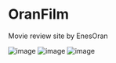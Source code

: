 # OranFilm
Movie review site by EnesOran

![image](https://github.com/Coldrest/OranFilm/assets/128247757/fad7be63-0811-4858-9a48-0dcf7c377b14)
![image](https://github.com/Coldrest/OranFilm/assets/128247757/59e60df0-c610-48ab-8712-6848173968c5)
![image](https://github.com/Coldrest/OranFilm/assets/128247757/6c919caa-c200-431b-826a-a364cd223bd7)

